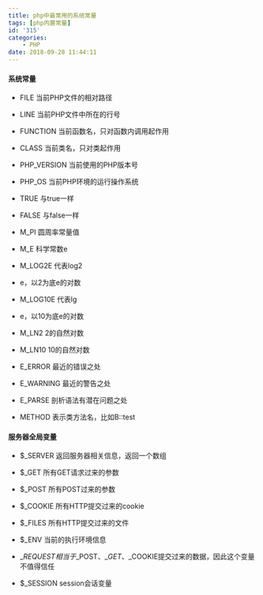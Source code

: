 ```yaml
---
title: php中最常用的系统常量
tags: [php内置常量]
id: '315'
categories:
    - PHP
date: 2018-09-28 11:44:11
---
```


#### 系统常量

*   FILE 当前PHP文件的相对路径
    
*   LINE 当前PHP文件中所在的行号
    
*   FUNCTION 当前函数名，只对函数内调用起作用
    
*   CLASS 当前类名，只对类起作用
    
*   PHP\_VERSION 当前使用的PHP版本号
    
*   PHP\_OS 当前PHP环境的运行操作系统
    
*   TRUE 与true一样
    
*   FALSE 与false一样
    
*   M\_PI 圆周率常量值
    
*   M\_E 科学常数e
    
*   M\_LOG2E 代表log2
    
*   e，以2为底e的对数
    
*   M\_LOG10E 代表lg
    
*   e，以10为底e的对数
    
*   M\_LN2 2的自然对数
    
*   M\_LN10 10的自然对数
    
*   E\_ERROR 最近的错误之处
    
*   E\_WARNING 最近的警告之处
    
*   E\_PARSE 剖析语法有潜在问题之处
    
*   METHOD 表示类方法名，比如B::test
    

#### 服务器全局变量

*   $\_SERVER 返回服务器相关信息，返回一个数组
    
*   $\_GET 所有GET请求过来的参数
    
*   $\_POST 所有POST过来的参数
    
*   $\_COOKIE 所有HTTP提交过来的cookie
    
*   $\_FILES 所有HTTP提交过来的文件
    
*   $\_ENV 当前的执行环境信息
    
*   $\_REQUEST 相当于$\_POST、$\_GET、$\_COOKIE提交过来的数据，因此这个变量不值得信任
    
*   $\_SESSION session会话变量